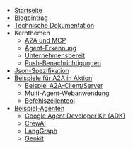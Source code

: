 <!-- docs/_sidebar.md -->

* [Startseite](/)
* [Blogeintrag](https://developers.googleblog.com/en/a2a-a-new-era-of-agent-interoperability/)
* [Technische Dokumentation](/documentation.md)
* Kernthemen
  * [A2A und MCP](/topics/a2a_and_mcp.md)
  * [Agent-Erkennung](/topics/agent_discovery.md)
  * [Unternehmensbereit](/topics/enterprise_ready.md)
  * [Push-Benachrichtigungen](/topics/push_notifications.md)
* [Json-Spezifikation](https://github.com/google/A2A/tree/main/specification/json)
* [Beispiele für A2A in Aktion](https://github.com/google/A2A/tree/main/samples)
  * [Beispiel A2A-Client/Server](https://github.com/google/A2A/tree/main/samples/python/common)
  * [Multi-Agent-Webanwendung](https://github.com/google/A2A/tree/main/demo/README.md)
  * [Befehlszeilentool](https://github.com/google/A2A/blob/main/samples/python/hosts/cli/README.md)
* [Beispiel-Agenten](https://github.com/google/A2A/tree/main/samples)
  * [Google Agent Developer Kit (ADK)](https://github.com/google/A2A/tree/main/samples/python/agents/google_adk/README.md)
  * [CrewAI](https://github.com/google/A2A/tree/main/samples/python/agents/crewai/README.md)
  * [LangGraph](https://github.com/google/A2A/tree/main/samples/python/agents/langgraph/README.md)
  * [Genkit](https://github.com/google/A2A/tree/main/samples/js/src/agents/README.md) 